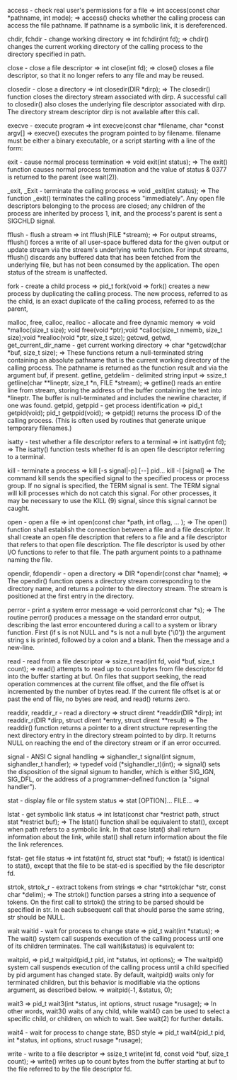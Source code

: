 access - check real user's permissions for a file   => int access(const char *pathname, int mode); => access() checks whether the calling process can access the file pathname. If pathname is a symbolic link, it is dereferenced.

chdir, fchdir - change working directory   => int fchdir(int fd);   =>  chdir() changes the current working directory of the calling process to the directory specified in path.

close - close a file descriptor   =>  int close(int fd);   =>  close() closes a file descriptor, so that it no longer refers to any file and may be reused.

closedir - close a directory   =>  int closedir(DIR *dirp);   =>  The closedir() function closes the directory stream associated with dirp. A successful call to closedir() also closes the underlying file descriptor associated with dirp. The directory stream descriptor dirp is not available after this call.

execve - execute program   =>   int execve(const char *filename, char *const argv[]  =>  execve() executes the program pointed to by filename. filename must be either a binary executable, or a script starting with a line of the form:

exit - cause normal process termination   =>  void exit(int status);    =>  The exit() function causes normal process termination and the value of status & 0377 is returned to the parent (see wait(2)).

_exit, _Exit - terminate the calling process   =>  void _exit(int status);   =>  The function _exit() terminates the calling process "immediately". Any open file descriptors belonging to the process are closed; any children of the process are inherited by process 1, init, and the process's parent is sent a SIGCHLD signal.

fflush - flush a stream   =>  int fflush(FILE *stream);   =>  For output streams, fflush() forces a write of all user-space buffered data for the given output or update stream via the stream's underlying write function. For input streams, fflush() discards any buffered data that has been fetched from the underlying file, but has not been consumed by the application. The open status of the stream is unaffected.

fork - create a child process   =>  pid_t fork(void   =>  fork() creates a new process by duplicating the calling process. The new process, referred to as the child, is an exact duplicate of the calling process, referred to as the parent,

malloc, free, calloc, realloc - allocate and free dynamic memory   =>  void *malloc(size_t size); void free(void *ptr);void *calloc(size_t nmemb, size_t size);void *realloc(void *ptr, size_t size);
getcwd, getwd, get_current_dir_name - get current working directory   =>  char *getcwd(char *buf, size_t size);   =>  These functions return a null-terminated string containing an absolute pathname that is the current working directory of the calling process. The pathname is returned as the function result and via the argument buf, if present.
getline, getdelim - delimited string input   =>  ssize_t getline(char **lineptr, size_t *n, FILE *stream);   =>   getline() reads an entire line from stream, storing the address of the buffer containing the text into *lineptr. The buffer is null-terminated and includes the newline character, if one was found.
getpid, getppid - get process identification   =>  pid_t getpid(void);  pid_t getppid(void);   =>  getpid() returns the process ID of the calling process. (This is often used by routines that generate unique temporary filenames.)

isatty - test whether a file descriptor refers to a terminal   =>  int isatty(int fd);   =>   The isatty() function tests whether fd is an open file descriptor referring to a terminal.

kill - terminate a process   =>  kill [-s signal|-p] [--] pid...  kill -l [signal]   =>  The command kill sends the specified signal to the specified process or process group. If no signal is specified, the TERM signal is sent. The TERM signal will kill processes which do not catch this signal. For other processes, it may be necessary to use the KILL (9) signal, since this signal cannot be caught.

open - open a file    =>  int open(const char *path, int oflag, ... );   =>  The open() function shall establish the connection between a file and a file descriptor. It shall create an open file description that refers to a file and a file descriptor that refers to that open file description. The file descriptor is used by other I/O functions to refer to that file. The path argument points to a pathname naming the file.

opendir, fdopendir - open a directory   =>  DIR *opendir(const char *name);   =>  The opendir() function opens a directory stream corresponding to the directory name, and returns a pointer to the directory stream. The stream is positioned at the first entry in the directory.

perror - print a system error message   =>  void perror(const char *s);   =>  The routine perror() produces a message on the standard error output, describing the last error encountered during a call to a system or library function. First (if s is not NULL and *s is not a null byte ('\0')) the argument string s is printed, followed by a colon and a blank. Then the message and a new-line.

read - read from a file descriptor   =>  ssize_t read(int fd, void *buf, size_t count);  =>  read() attempts to read up to count bytes from file descriptor fd into the buffer starting at buf. On files that support seeking, the read operation commences at the current file offset, and the file offset is incremented by the number of bytes read. If the current file offset is at or past the end of file, no bytes are read, and read() returns zero.

readdir, readdir_r - read a directory   =>  struct dirent *readdir(DIR *dirp);  int readdir_r(DIR *dirp, struct dirent *entry, struct dirent **result)   =>  The readdir() function returns a pointer to a dirent structure representing the next directory entry in the directory stream pointed to by dirp. It returns NULL on reaching the end of the directory stream or if an error occurred.

signal - ANSI C signal handling   =>  sighandler_t signal(int signum, sighandler_t handler);   =>     typedef void (*sighandler_t)(int);   =>  signal() sets the disposition of the signal signum to handler, which is either SIG_IGN, SIG_DFL, or the address of a programmer-defined function (a "signal handler").

stat - display file or file system status   =>  stat [OPTION]... FILE...   =>  

lstat - get symbolic link status   =>  int lstat(const char *restrict path, struct stat *restrict buf);   =>  The lstat() function shall be equivalent to stat(), except when path refers to a symbolic link. In that case lstat() shall return information about the link, while stat() shall return information about the file the link references.

fstat- get file status    =>  int fstat(int fd, struct stat *buf);   =>  fstat() is identical to stat(), except that the file to be stat-ed is specified by the file descriptor fd.

strtok, strtok_r - extract tokens from strings   =>  char *strtok(char *str, const char *delim);   =>  The strtok() function parses a string into a sequence of tokens. On the first call to strtok() the string to be parsed should be specified in str. In each subsequent call that should parse the same string, str should be NULL.

wait waitid - wait for process to change state   =>  pid_t wait(int *status);   =>  The wait() system call suspends execution of the calling process until one of its children terminates. The call wait(&status) is equivalent to:

waitpid,   =>  pid_t waitpid(pid_t pid, int *status, int options);  =>  The waitpid() system call suspends execution of the calling process until a child specified by pid argument has changed state. By default, waitpid() waits only for terminated children, but this behavior is modifiable via the options argument, as described below.   =>  waitpid(-1, &status, 0);

wait3   =>  pid_t wait3(int *status, int options, struct rusage *rusage);  =>  In other words, wait3() waits of any child, while wait4() can be used to select a specific child, or children, on which to wait. See wait(2) for further details.

wait4 - wait for process to change state, BSD style   =>  pid_t wait4(pid_t pid, int *status, int options, struct rusage *rusage);

write - write to a file descriptor   =>  ssize_t write(int fd, const void *buf, size_t count);   =>  write() writes up to count bytes from the buffer starting at buf to the file referred to by the file descriptor fd.
 
